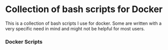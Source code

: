 # Collection of bash scripts for Docker #

This is a collection of bash scripts I use for docker. Some are written with a very specific need in mind and might not be helpful for most users.

### Docker Scripts ###
